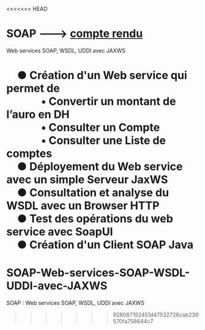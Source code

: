 <<<<<<< HEAD
 # SOAP ---> [compte rendu](https://github.com/FatimaZahraHASBI/micro-services/blob/master/SOAP/SOAP%20TD1%20HASBI.pdf)
Web services SOAP, WSDL, UDDI avec JAXWS


 &ensp;&ensp;● Création d'un Web service qui permet de <br />
 &ensp;&ensp;&ensp;&ensp;&ensp;&ensp;&nbsp;• Convertir un montant de l’auro en DH<br />
 &ensp;&ensp;&ensp;&ensp;&ensp;&ensp;&nbsp;• Consulter un Compte<br />
 &ensp;&ensp;&ensp;&ensp;&ensp;&ensp;&nbsp;• Consulter une Liste de comptes<br />
 &ensp;&ensp;● Déployement du Web service avec un simple Serveur JaxWS <br />
 &ensp;&ensp;● Consultation et analyse du WSDL avec un Browser HTTP <br />
 &ensp;&ensp;● Test des opérations du web service avec SoapUI <br />
 &ensp;&ensp;● Création d'un Client SOAP Java <br />
=======
# SOAP-Web-services-SOAP-WSDL-UDDI-avec-JAXWS
SOAP : Web services SOAP, WSDL, UDDI avec JAXWS
>>>>>>> 928087192451d47532726cab239570fa758644c7
